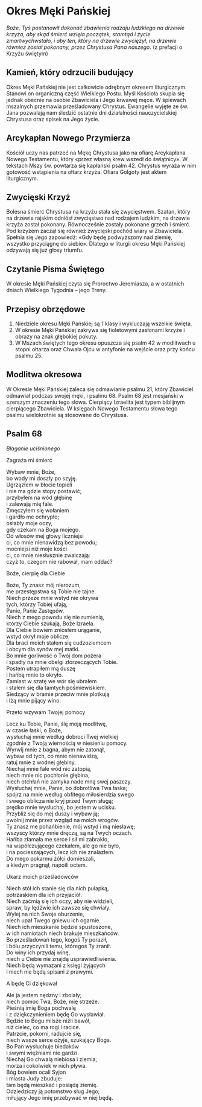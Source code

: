 # Okres Męki Pańskiej

_Boże, Tyś postanowił dokonać zbawienia rodzaju ludzkiego na drzewie krzyża, aby skąd śmierć wzięła początek, stamtąd 
i życie zmartwychwstało, i aby ten, który na drzewie zwyciężył, na drzewie również został pokonany, przez Chrystusa 
Pana naszego._ (z prefacji o Krzyżu świętym)

## Kamień, który odrzucili budujący

Okres Męki Pańskiej nie jest całkowicie odrębnym okresem liturgicznym. Stanowi on organiczną część Wielkiego Postu. 
Myśl Kościoła skupia się jednak obecnie na osobie Zbawiciela i Jego krwawej męce. W śpiewach mszalnych przemawia 
prześladowany Chrystus. Ewangelie wyjęte ze św. Jana pozwalają nam śledzić ostatnie dni działalności nauczycielskiej 
Chrystusa oraz spisek na Jego życie. 

## Arcykapłan Nowego Przymierza

Kościół uczy nas patrzeć na Mękę Chrystusa jako na ofiarę Arcykapłana Nowego Testamentu, który «przez własną krew 
wszedł do świątnicy». W tekstach Mszy św. powtarza się kapłański psalm 42. Chrystus wyraża w nim gotowość wstąpienia 
na ołtarz krzyża. Ofiara Golgoty jest aktem liturgicznym.

## Zwycięski Krzyż

Bolesna śmierć Chrystusa na krzyżu stała się zwycięstwem. Szatan, który na drzewie rajskim odniósł zwycięstwo nad 
rodzajem ludzkim, na drzewie krzyża został pokonany. Równocześnie zostały pokonane grzech i śmierć. Pod krzyżem zaczął 
się również zwycięski pochód wiary w Zbawiciela. Spełnia się Jego zapowiedź: «Gdy będę podwyższony nad ziemię, wszystko 
przyciągnę do siebie». Dlatego w liturgii okresu Męki Pańskiej odzywają się już głosy triumfu.

## Czytanie Pisma Świętego

W okresie Męki Pańskiej czyta się Proroctwo Jeremiasza, a w ostatnich dniach Wielkiego  Tygodnia – jego Treny. 

## Przepisy obrzędowe

1. Niedziele okresu Męki Pańskiej są 1 klasy i wykluczają wszelkie święta.
2. W okresie Męki Pańskiej zakrywa się fioletowymi zasłonami krzyże i obrazy na znak głębokiej pokuty. 
3. W Mszach świętych tego okresu opuszcza się psalm 42 w modlitwach u stopni ołtarza oraz Chwała Ojcu w antyfonie na 
wejście oraz przy końcu psalmu 25.

## Modlitwa okresowa

W Okresie Męki Pańskiej zaleca się odmawianie psalmu 21, który Zbawiciel odmawiał podczas swojej męki, i psalmu 68.
Psalm 68 jest mesjański w szerszym znaczeniu tego słowa. Cierpiący Izraelita jest typem biblijnym cierpiącego Zbawiciela. 
W księgach Nowego Testamentu słowa tego psalmu wielokrotnie są stosowane do Chrystusa.

## Psalm 68 

*Błaganie uciśnionego*

Zagraża mi śmierć   
   
Wybaw mnie, Boże,   
bo wody mi doszły po szyję.   
Ugrzązłem w błocie topieli   
i nie ma gdzie stopy postawić;   
przybyłem na wód głębinę   
i zalewają mię fale.   
Zmęczyłem się wołaniem   
i gardło me ochrypło;    
osłabły moje oczy,   
gdy czekam na Boga mojego.   
Od włosów mej głowy liczniejsi   
ci, co mnie nienawidzą bez powodu;   
mocniejsi niż moje kości   
ci, co mnie niesłusznie zwalczają:   
czyż to, czegom nie rabował, mam oddać?   
       
Boże, cierpię dla Ciebie   
   
Boże, Ty znasz mój nierozum,   
me przestępstwa są Tobie nie tajne.   
Niech przeze mnie wstyd nie okrywa   
tych, którzy Tobiej ufają,   
Panie, Panie Zastępów.   
Niech z mego powodu się nie rumienią,   
którzy Ciebie szukają, Boże Izraela.   
Dla Ciebie bowiem zniosłem urąganie,   
wstyd okrył moje oblicze.   
Dla braci moich stałem się cudzoziemcem   
i obcym dla synów mej matki.   
Bo mnie gorliwość o Twój dom pożera   
i spadły na mnie obelgi złorzeczących Tobie.   
Postem utrapiłem mą duszę   
i hańbą mnie to okryło.   
Zamiast w szatę we wór się ubrałem   
i stałem się dla tamtych pośmiewiskiem.   
Siedzący w bramie przeciw mnie plotkują   
i lżą mnie pijący wino.    
   
Przeto wzywam Twojej pomocy   
   
Lecz ku Tobie, Panie, ślę moją modlitwę,    
w czasie łaski, o Boże,    
wysłuchaj mnie według dobroci Twej wielkiej    
zgodnie z Twoją wiernością w niesieniu pomocy.    
Wyrwij mnie z bagna, abym nie zatonął,    
wybaw od tych, co mnie nienawidzą,    
ratuj mnie z wodnej głębiny.    
Niechaj mnie fale wód nic zatopią,    
niech mnie nic pochłonie głębina,    
niech otchłań nie zamyka nade mną swej paszczy.   
Wysłuchaj mnie, Panie, bo dobrotliwa Twa łaska;    
spójrz na mnie według obfitego miłosierdzia swego   
i swego oblicza nie kryj przed Twym sługą;    
prędko mnie wysłuchaj, bo jestem w ucisku.   
Przybliż się do mej duszy i wybaw ją;   
uwolnij mnie przez wzgląd na moich wrogów.   
Ty znasz me pohańbienie, mój wstyd i mą niesławę;   
wszyscy którzy mnie dręczą, są na Twych oczach.   
Hańba złamała me serce i sił mi zabrakło,   
na współczującego czekałem, ale go nie było,   
i na pocieszających, lecz ich nie znalazłem.    
Do mego pokarmu żółci domieszali,   
a kiedym pragnął, napoili octem.   
   
Ukarz moich prześladowców    
   
Niech stół ich stanie się dla nich pułapką,   
potrzaskiem dla ich przyjaciół.   
Niech zaćmią się ich oczy, aby nie widzieli,   
spraw, by lędźwie ich zawsze się chwiały.   
Wylej na nich Swoje oburzenie,    
niech upał Twego gniewu ich ogarnie.   
Niech ich mieszkanie będzie spustoszone,   
w ich namiotach niech brakuje mieszkańców.   
Bo prześladowań tego, kogoś Ty poraził,    
i bólu przyczynili temu, któregoś Ty zranił.   
Do winy ich przydaj winę,    
niech u Ciebie nie znajdą usprawiedliwienia.   
Niech będą wymazani z księgi żyjących   
i niech nie będą spisani z prawymi.   
   
A będę Ci dziękował    
   
Ale ja jestem nędzny i zbolały;    
niech pomoc Twa, Boże, mię strzeże.   
Pieśnią imię Boga pochwalę    
i z dziękczynieniem będę Go wysławiał.   
Będzie to Bogu milsze niźli bawół,    
niż cielec, co ma rogi i racice.    
Patrzcie, pokorni, radujcie się,    
niech wasze serce ożyje, szukający Boga.   
Bo Pan wysłuchuje biedaków    
i swymi więźniami nie gardzi.    
Niechaj Go chwalą niebiosa i ziemia,   
morza i cokolwiek w nich pływa.    
Bóg bowiem ocali Syjon    
i miasta Judy zbuduje:   
tam będą mieszkać i posiądą ziemię.   
Odziedziczy ją potomstwo sług Jego;   
miłujący Jego imię przebywać w niej będą.   